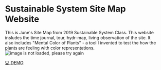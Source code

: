 # Sustainable System Site Map Website
This is June's Site Map from 2019 Sustainable System Class. This website insludes the time journal, tour, hydr-map, living observation of the site. It also includes "Mental Color of Plants" - a tool I invented to test the how the plants are feeling with color representations. 
![image is not loaded, please try again](./sustainable_systems/assets/cat-sustainable-map.gif)
<br>

[💻 DEMO](https://junebee66.github.io/SustainableSystem_Spring2021/sustainable_systems/html/index_mantal%20_color_%20of_plants.html)
